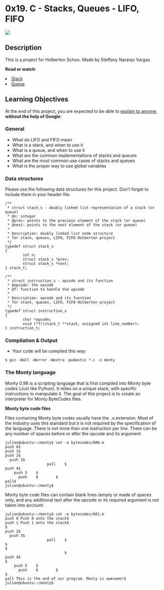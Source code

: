 <h1 class="gap">0x19. C - Stacks, Queues - LIFO, FIFO</h1>
<p><img src="https://pbs.twimg.com/media/CFYYWy6UEAE9Ow-.png" /><br />

<h2> Description </h2>
<p> This is a project for Holberton Schoo. Made by Steffany Naranjo Vargas </p>

<p><strong>Read or watch</strong>:</p>
<li><a href="https://www.sanfoundry.com/c-programming-examples-stacks/#:~:text=C%20Examples%20on%20Stack%20Implementation,was%20added%20into%20the%20stack.">Stack</a> </li>
<li><a href="https://www.sanfoundry.com/c-program-queue-using-linked-list/">Queue</a> </li>

<h2>Learning Objectives</h2>

<p>At the end of this project, you are expected to be able to <a href="/rltoken/bNwVwL80H9DUrLxkHOkWkA" title="explain to anyone" target="_blank">explain to anyone</a>, <strong>without the help of Google</strong>:</p>

<h3>General</h3>

<ul>
<li>What do LIFO and FIFO mean</li>
<li>What is a stack, and when to use it</li>
<li>What is a queue, and when to use it</li>
<li>What are the common implementations of stacks and queues</li>
<li>What are the most common use cases of stacks and queues</li>
<li>What is the proper way to use global variables</li>
</ul>

<h3>Data structures</h3>

<p>Please use the following data structures for this project. Don&rsquo;t forget to include them in your header file.</p>

<pre><code>/**
 * struct stack_s - doubly linked list representation of a stack (or queue)
 * @n: integer
 * @prev: points to the previous element of the stack (or queue)
 * @next: points to the next element of the stack (or queue)
 *
 * Description: doubly linked list node structure
 * for stack, queues, LIFO, FIFO Holberton project
 */
typedef struct stack_s
{
        int n;
        struct stack_s *prev;
        struct stack_s *next;
} stack_t;
</code></pre>

<pre><code>/**
 * struct instruction_s - opcode and its function
 * @opcode: the opcode
 * @f: function to handle the opcode
 *
 * Description: opcode and its function
 * for stack, queues, LIFO, FIFO Holberton project
 */
typedef struct instruction_s
{
        char *opcode;
        void (*f)(stack_t **stack, unsigned int line_number);
} instruction_t;
</code></pre>

<h3>Compilation &amp; Output</h3>

<ul>
<li>Your code will be compiled this way:</li>
</ul>

<pre><code>$ gcc -Wall -Werror -Wextra -pedantic *.c -o monty
</code></pre>

<h3>The Monty language</h3>

<p>Monty 0.98 is a scripting language that is first compiled into Monty byte codes (Just like Python). It relies on a unique stack, with specific instructions to manipulate it. The goal of this project is to create an interpreter for Monty ByteCodes files.</p>

<p><strong>Monty byte code files</strong></p>

<p>Files containing Monty byte codes usually have the <code>.m</code> extension. Most of the industry uses this standard but it is not required by the specification of the language.
There is not more than one instruction per line. There can be any number of spaces before or after the opcode and its argument:</p>

<pre><code>julien@ubuntu:~/monty$ cat -e bytecodes/000.m
push 0$
push 1$
push 2$
  push 3$
                   pall    $
push 4$
    push 5    $
      push    6        $
pall$
julien@ubuntu:~/monty$
</code></pre>

<p>Monty byte code files can contain blank lines (empty or made of spaces only, and any additional text after the opcode or its required argument is not taken into account:</p>

<pre><code>julien@ubuntu:~/monty$ cat -e bytecodes/001.m
push 0 Push 0 onto the stack$
push 1 Push 1 onto the stack$
$
push 2$
  push 3$
                   pall    $
$
$
                           $
push 4$
$
    push 5    $
      push    6        $
$
pall This is the end of our program. Monty is awesome!$
julien@ubuntu:~/monty$
</code></pre>
